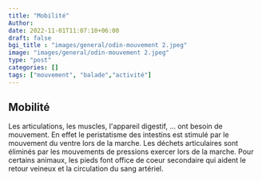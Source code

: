 ```yaml
---
title: "Mobilité"
Author: 
date: 2022-11-01T11:07:10+06:00
draft: false
bgi_title : "images/general/odin-mouvement 2.jpeg"
image: "images/general/odin-mouvement 2.jpeg"
type: "post"
categories: []
tags: ["mouvement", "balade","activité"]
---
```


## Mobilité

Les articulations, les muscles, l'appareil digestif, ... ont besoin de mouvement. En effet le peristatisme des intestins est
stimulé par le mouvement du ventre lors de la marche. Les déchets articulaires sont éliminés par les mouvements de pressions exercer lors de la marche. Pour certains animaux, les pieds font office de coeur secondaire qui aident le retour veineux et la circulation du sang artériel.